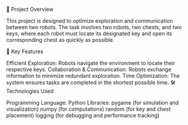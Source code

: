 📝 Project Overview

This project is designed to optimize exploration and communication between two robots. The task involves two robots, two chests, and two keys, where each robot must locate its designated key and open its corresponding chest as quickly as possible.

🚀 Key Features

Efficient Exploration: Robots navigate the environment to locate their respective keys.
Collaboration & Communication: Robots exchange information to minimize redundant exploration.
Time Optimization: The system ensures tasks are completed in the shortest possible time.
🛠️ Technologies Used

Programming Language: Python
Libraries:
pygame (for simulation and visualization)
numpy (for computations)
random (for key and chest placement)
logging (for debugging and performance tracking)
